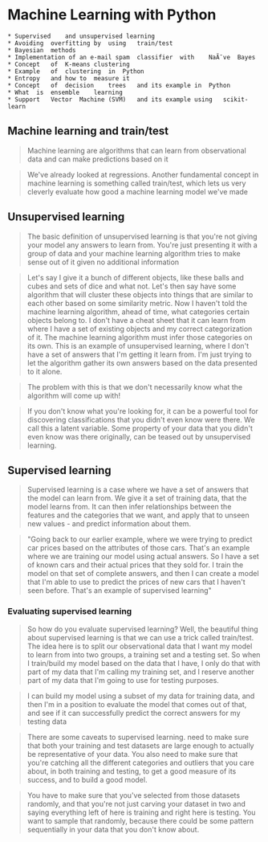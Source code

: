 # Machine	Learning	with	Python

	* Supervised	and	unsupervised learning 
	* Avoiding	overfitting	by	using	train/test 
	* Bayesian	methods 
	* Implementation of an e-mail spam	classifier	with	NaÃ¯ve	Bayes 
	* Concept	of	K-means	clustering 
	* Example	of	clustering	in	Python 
	* Entropy	and	how	to	measure	it 
	* Concept	of	decision	trees	and	its	example	in	Python 
	* What	is	ensemble	learning 
	* Support	Vector	Machine	(SVM)	and	its	example	using	scikit-learn

## Machine learning	and	train/test

> Machine learning are algorithms	that	can	learn	from	observational	data	and	can	make	predictions	based	on	it

> We've	already	looked	at	regressions. Another	fundamental	concept	in	machine	learning	is	something	called	train/test,	which	lets	us	very cleverly	evaluate	how	good	a	machine	learning	model	we've	made

## Unsupervised	learning

> The	basic	definition	of unsupervised	learning	is	that	you're	not	giving	your	model	any	answers	to	learn	from.	You're	just presenting	it	with	a	group	of	data	and	your	machine	learning	algorithm	tries	to	make	sense	out	of	it	given no	additional	information

> Let's	say	I	give	it	a	bunch	of	different	objects,	like	these	balls	and	cubes	and	sets	of	dice	and	what	not. Let's	then	say	have	some	algorithm	that	will	cluster	these	objects	into	things	that	are	similar	to	each	other based	on	some	similarity	metric.
Now	I	haven't	told	the	machine	learning	algorithm,	ahead	of	time,	what	categories	certain	objects	belong to.	I	don't	have	a	cheat	sheet	that	it	can	learn	from	where	I	have	a	set	of	existing	objects	and	my	correct categorization	of	it.	The	machine	learning	algorithm	must	infer	those	categories	on	its	own.	This	is	an example	of	unsupervised	learning,	where	I	don't	have	a	set	of	answers	that	I'm	getting	it	learn	from.	I'm just	trying	to	let	the	algorithm	gather	its	own	answers	based	on	the	data	presented	to	it	alone.

> The	problem	with	this	is	that	we	don't	necessarily	know	what	the	algorithm	will	come	up	with!	

> If you	don't	know	what	you're	looking	for,	it	can	be	a powerful	tool	for	discovering	classifications	that	you	didn't	even	know	were	there.	We	call	this	a	latent variable.	Some	property	of	your	data	that	you	didn't	even	know	was	there	originally,	can	be	teased	out	by unsupervised	learning.


## Supervised	learning

> Supervised learning is a case	where we have a set of answers that the model can learn from. We give it a set of training data, that the model learns from. It	can	then infer relationships between the features and the categories that we want, and apply that to unseen	new	values - and predict information about them.

> "Going	back	to	our	earlier	example,	where	we	were	trying	to	predict	car	prices	based	on	the	attributes	of those	cars.	That's	an	example	where	we	are	training	our	model	using	actual	answers.	So	I	have	a	set	of known	cars	and	their	actual	prices	that	they	sold	for.	I	train	the	model	on	that	set	of	complete	answers,	and then	I	can	create	a	model	that	I'm	able	to	use	to	predict	the	prices	of	new	cars	that	I	haven't	seen	before. That's	an	example	of	supervised	learning"

### Evaluating supervised learning

> So	how	do	you	evaluate	supervised	learning?	Well,	the	beautiful	thing	about	supervised	learning	is	that we	can	use	a	trick	called	train/test.	The	idea	here	is	to	split	our	observational	data	that	I	want	my	model to	learn	from	into	two	groups,	a	training	set	and	a	testing	set.	So	when	I	train/build	my	model	based	on	the data	that	I	have,	I	only	do	that	with	part	of	my	data	that	I'm	calling	my	training	set,	and	I	reserve	another part	of	my	data	that	I'm	going	to	use	for	testing	purposes.

> I	can	build	my	model	using	a	subset	of	my	data	for	training	data,	and	then	I'm	in	a	position	to	evaluate	the model	that	comes	out	of	that,	and	see	if	it	can	successfully	predict	the	correct	answers	for	my	testing	data

> There	are	some	caveats	to	supervised	learning.	need	to	make	sure	that	both	your	training	and	test	datasets are	large	enough	to	actually	be	representative	of	your	data.	You	also	need	to	make	sure	that	you're catching	all	the	different	categories	and	outliers	that	you	care	about,	in	both	training	and	testing,	to	get	a good	measure	of	its	success,	and	to	build	a	good	model.

> You	have	to	make	sure	that	you've	selected	from	those	datasets	randomly,	and	that	you're	not	just	carving your	dataset	in	two	and	saying	everything	left	of	here	is	training	and	right	here	is	testing.	You	want	to sample	that	randomly,	because	there	could	be	some	pattern	sequentially	in	your	data	that	you	don't	know about.
